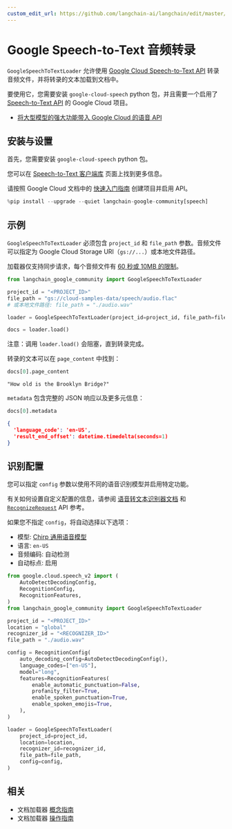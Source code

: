```yaml
---
custom_edit_url: https://github.com/langchain-ai/langchain/edit/master/docs/docs/integrations/document_loaders/google_speech_to_text.ipynb
---
```


# Google Speech-to-Text 音频转录

`GoogleSpeechToTextLoader` 允许使用 [Google Cloud Speech-to-Text API](https://cloud.google.com/speech-to-text) 转录音频文件，并将转录的文本加载到文档中。

要使用它，您需要安装 `google-cloud-speech` python 包，并且需要一个启用了 [Speech-to-Text API](https://cloud.google.com/speech-to-text/v2/docs/transcribe-client-libraries#before_you_begin) 的 Google Cloud 项目。

- [将大型模型的强大功能带入 Google Cloud 的语音 API](https://cloud.google.com/blog/products/ai-machine-learning/bringing-power-large-models-google-clouds-speech-api)

## 安装与设置

首先，您需要安装 `google-cloud-speech` python 包。

您可以在 [Speech-to-Text 客户端库](https://cloud.google.com/speech-to-text/v2/docs/libraries) 页面上找到更多信息。

请按照 Google Cloud 文档中的 [快速入门指南](https://cloud.google.com/speech-to-text/v2/docs/sync-recognize) 创建项目并启用 API。


```python
%pip install --upgrade --quiet langchain-google-community[speech]
```

## 示例

`GoogleSpeechToTextLoader` 必须包含 `project_id` 和 `file_path` 参数。音频文件可以指定为 Google Cloud Storage URI（`gs://...`）或本地文件路径。

加载器仅支持同步请求，每个音频文件有 [60 秒或 10MB 的限制](https://cloud.google.com/speech-to-text/v2/docs/sync-recognize#:~:text=60%20seconds%20and/or%2010%20MB)。

```python
from langchain_google_community import GoogleSpeechToTextLoader

project_id = "<PROJECT_ID>"
file_path = "gs://cloud-samples-data/speech/audio.flac"
# 或本地文件路径: file_path = "./audio.wav"

loader = GoogleSpeechToTextLoader(project_id=project_id, file_path=file_path)

docs = loader.load()
```

注意：调用 `loader.load()` 会阻塞，直到转录完成。

转录的文本可以在 `page_content` 中找到：

```python
docs[0].page_content
```

```
"How old is the Brooklyn Bridge?"
```

`metadata` 包含完整的 JSON 响应以及更多元信息：

```python
docs[0].metadata
```

```json
{
  'language_code': 'en-US',
  'result_end_offset': datetime.timedelta(seconds=1)
}
```

## 识别配置

您可以指定 `config` 参数以使用不同的语音识别模型并启用特定功能。

有关如何设置自定义配置的信息，请参阅 [语音转文本识别器文档](https://cloud.google.com/speech-to-text/v2/docs/recognizers) 和 [`RecognizeRequest`](https://cloud.google.com/python/docs/reference/speech/latest/google.cloud.speech_v2.types.RecognizeRequest) API 参考。

如果您不指定 `config`，将自动选择以下选项：

- 模型: [Chirp 通用语音模型](https://cloud.google.com/speech-to-text/v2/docs/chirp-model)
- 语言: `en-US`
- 音频编码: 自动检测
- 自动标点: 启用


```python
from google.cloud.speech_v2 import (
    AutoDetectDecodingConfig,
    RecognitionConfig,
    RecognitionFeatures,
)
from langchain_google_community import GoogleSpeechToTextLoader

project_id = "<PROJECT_ID>"
location = "global"
recognizer_id = "<RECOGNIZER_ID>"
file_path = "./audio.wav"

config = RecognitionConfig(
    auto_decoding_config=AutoDetectDecodingConfig(),
    language_codes=["en-US"],
    model="long",
    features=RecognitionFeatures(
        enable_automatic_punctuation=False,
        profanity_filter=True,
        enable_spoken_punctuation=True,
        enable_spoken_emojis=True,
    ),
)

loader = GoogleSpeechToTextLoader(
    project_id=project_id,
    location=location,
    recognizer_id=recognizer_id,
    file_path=file_path,
    config=config,
)
```

## 相关

- 文档加载器 [概念指南](/docs/concepts/#document-loaders)
- 文档加载器 [操作指南](/docs/how_to/#document-loaders)